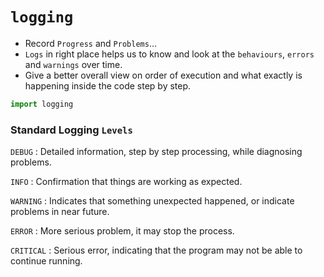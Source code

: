 # `logging`

- Record `Progress` and `Problems`...
- `Logs` in right place helps us to know and look at the `behaviours`, `errors` and `warnings` over time.
- Give a better overall view on order of execution and what exactly is happening inside the code step by step.


```python
import logging
```

### Standard Logging `Levels`

`DEBUG` : Detailed information, step by step processing, while diagnosing problems.

`INFO` : Confirmation that things are working as expected.

`WARNING` : Indicates that something unexpected happened, or indicate problems in near future.

`ERROR` : More serious problem, it may stop the process.

`CRITICAL` : Serious error, indicating that the program may not be able to continue running.
